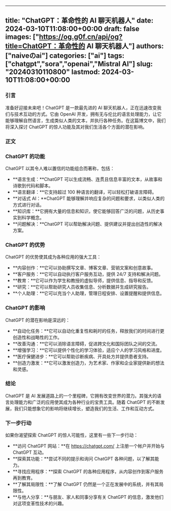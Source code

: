 
---
title: "ChatGPT：革命性的 AI 聊天机器人"
date: 2024-03-10T11:08:00+00:00
draft: false
images: ["https://og.g0f.cn/api/og?title=ChatGPT：革命性的 AI 聊天机器人"]
authors: ["naiveのai"]
categories: ["ai"]
tags: ["chatgpt","sora","openai","Mistral AI"]
slug: "20240310110800"
lastmod: 2024-03-10T11:08:00+00:00
---
### 引言

准备好迎接未来吧！ChatGPT 是一款最先进的 AI 聊天机器人，正在迅速改变我们与技术互动的方式。它由 OpenAI 开发，拥有无与伦比的语言处理能力，让它能够理解自然语言，生成类似人类的文本，并执行各种任务。在这篇博文中，我们将深入探讨 ChatGPT 的惊人功能及其对我们生活各个方面的潜在影响。

### 正文

### ChatGPT 的功能

ChatGPT 以其令人难以置信的功能组合而著称，包括：

- **语言生成：**ChatGPT 可以生成流畅、连贯且信息丰富的文本，从故事和诗歌到代码和脚本。
- **语言翻译：**它支持超过 100 种语言的翻译，可以轻松打破语言障碍。
- **对话式 AI：**ChatGPT 能够理解并响应复杂的问题和要求，以类似人类的方式进行对话。
- **知识库：**它拥有大量的信息和知识，使它能够回答广泛的问题，从历史事实到科学概念。
- **问题解决：**ChatGPT 可以帮助解决问题、提供建议并提出创造性的解决方案。

### ChatGPT 的优势

ChatGPT 的优势使其成为各种应用的强大工具：

- **内容创作：**它可以协助撰写文章、博客文章、营销文案和创意故事。
- **客户服务：**它可以自动执行客户服务互动，提供 24/7 支持和解决问题。
- **教育：**它可以作为学生和教授的虚拟导师，提供信息、指导和反馈。
- **研究：**它可以帮助研究人员收集信息、分析数据并生成研究报告。
- **个人助理：**它可以充当个人助理，管理日程安排、设置提醒和提供信息。

### ChatGPT 的影响

ChatGPT 的潜在影响是深远的：

- **自动化任务：**它可以自动化重复性和耗时的任务，释放我们的时间进行更创造性和战略性的工作。
- **改善沟通：**它可以消除语言障碍，促进跨文化和国际团队之间的交流。
- **增强学习：**它可以提供个性化的学习体验，适应个人的学习风格和进度。
- **医疗保健进步：**它可以帮助诊断疾病、开具处方并提供患者支持。
- **创造力激发：**它可以激发创造力，为艺术家、作家和企业家提供新的想法和灵感。

### 结论

ChatGPT 是 AI 发展道路上的一个里程碑，它拥有改变世界的潜力。其强大的语言处理能力和广泛的应用使其成为各种行业的宝贵工具。随着 ChatGPT 的不断发展，我们只能想象它的影响将继续增长，塑造我们的生活、工作和互动方式。

### 下一步行动

如果你渴望探索 ChatGPT 的惊人可能性，这里有一些下一步行动：

- **访问 ChatGPT 网站：**在 https://chatgpt.com/ 上注册一个帐户并开始与 ChatGPT 互动。
- **探索其功能：**尝试不同的提示和询问 ChatGPT 各种问题，以了解其能力。
- **寻找应用程序：**探索 ChatGPT 的各种应用程序，从内容创作到客户服务再到教育。
- **了解其局限性：**了解 ChatGPT 仍然是一个正在发展中的系统，并有其局限性。
- **与他人分享：**与朋友、家人和同事分享有关 ChatGPT 的信息，激发他们对这项变革性技术的兴趣。